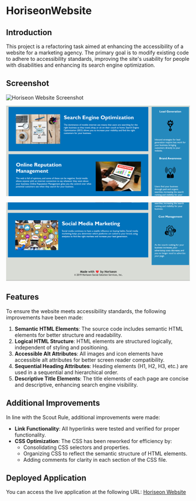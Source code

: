 # HoriseonWebsite

## Introduction

This project is a refactoring task aimed at enhancing the accessibility of a website for a marketing agency. The primary goal is to modify existing code to adhere to accessibility standards, improving the site's usability for people with disabilities and enhancing its search engine optimization.

## Screenshot

![Horiseon Website Screenshot](/assets/screenshots/screenshot01.png)

![Horiseon Website Screenshot](/assets/screenshots/screenshot02.png)

![Horiseon Website Screenshot](/assets/screenshots/screenshot03.png)

## Features

To ensure the website meets accessibility standards, the following improvements have been made:

1. **Semantic HTML Elements**: The source code includes semantic HTML elements for better structure and readability.
2. **Logical HTML Structure**: HTML elements are structured logically, independent of styling and positioning.
3. **Accessible Alt Attributes**: All images and icon elements have accessible alt attributes for better screen reader compatibility.
4. **Sequential Heading Attributes**: Heading elements (H1, H2, H3, etc.) are used in a sequential and hierarchical order.
5. **Descriptive Title Elements**: The title elements of each page are concise and descriptive, enhancing search engine visibility.

## Additional Improvements

In line with the Scout Rule, additional improvements were made:

- **Link Functionality**: All hyperlinks were tested and verified for proper functionality.
- **CSS Optimization**: The CSS has been reworked for efficiency by:
    - Consolidating CSS selectors and properties.
    - Organizing CSS to reflect the semantic structure of HTML elements.
    - Adding comments for clarity in each section of the CSS file.

## Deployed Application

You can access the live application at the following URL: [Horiseon Website](https://claudiabiplus.github.io/HoriseonWebsite/)